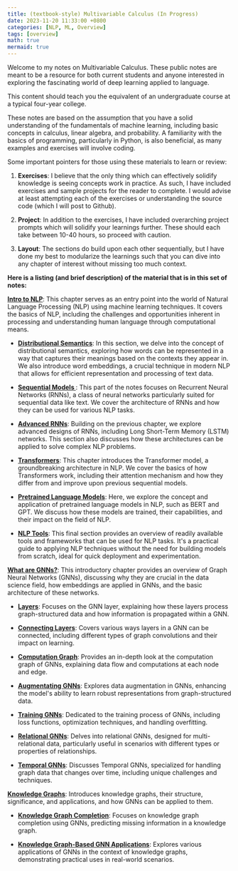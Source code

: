 ```yaml
---
title: (textbook-style) Multivariable Calculus (In Progress)
date: 2023-11-20 11:33:00 +0800
categories: [NLP, ML, Overview]
tags: [overview]
math: true
mermaid: true
---
```



Welcome to my notes on Multivariable Calculus. These public notes are meant to be a resource for both current students and anyone interested in exploring the fascinating world of deep learning applied to language.

This content should teach you the equivalent of an undergraduate course at a typical four-year college.

These notes are based on the assumption that you have a solid understanding of the fundamentals of machine learning, including basic concepts in calculus, linear algebra, and probability. A familiarity with the basics of programming, particularly in Python, is also beneficial, as many examples and exercises will involve coding.

Some important pointers for those using these materials to learn or review:

1. **Exercises**: I believe that the only thing which can effectively solidify knowledge is seeing concepts work in practice. As such, I have included exercises and sample projects for the reader to complete. I would advise at least attempting each of the exercises or understanding the source code (which I will post to Github).

2. **Project**: In addition to the exercises, I have included overarching project prompts which will solidify your learnings further. These should each take between 10-40 hours, so proceed with caution.

3. **Layout**: The sections do build upon each other sequentially, but I have done my best to modularize the learnings such that you can dive into any chapter of interest without missing too much context.



**Here is a listing (and brief description) of the material that is in this set of notes:**

 **[Intro to NLP](https://google.com)**: This chapter serves as an entry point into the world of Natural Language Processing (NLP) using machine learning techniques. It covers the basics of NLP, including the challenges and opportunities inherent in processing and understanding human language through computational means.

*  **[Distributional Semantics]()**: In this section, we delve into the concept of distributional semantics, exploring how words can be represented in a way that captures their meanings based on the contexts they appear in. We also introduce word embeddings, a crucial technique in modern NLP that allows for efficient representation and processing of text data.

* **[Sequential Models ]()**: This part of the notes focuses on Recurrent Neural Networks (RNNs), a class of neural networks particularly suited for sequential data like text. We cover the architecture of RNNs and how they can be used for various NLP tasks.

* **[Advanced RNNs]()**: Building on the previous chapter, we explore advanced designs of RNNs, including Long Short-Term Memory (LSTM) networks. This section also discusses how these architectures can be applied to solve complex NLP problems.

* **[Transformers]()**: This chapter introduces the Transformer model, a groundbreaking architecture in NLP. We cover the basics of how Transformers work, including their attention mechanism and how they differ from and improve upon previous sequential models.

* **[Pretrained Language Models]()**: Here, we explore the concept and application of pretrained language models in NLP, such as BERT and GPT. We discuss how these models are trained, their capabilities, and their impact on the field of NLP.

* **[NLP Tools]()**: This final section provides an overview of readily available tools and frameworks that can be used for NLP tasks. It's a practical guide to applying NLP techniques without the need for building models from scratch, ideal for quick deployment and experimentation.




 **[What are GNNs?]()**: This introductory chapter provides an overview of Graph Neural Networks (GNNs), discussing why they are crucial in the data science field, how embeddings are applied in GNNs, and the basic architecture of these networks.

* **[Layers]()**: Focuses on the GNN layer, explaining how these layers process graph-structured data and how information is propagated within a GNN.

* **[Connecting Layers]()**: Covers various ways layers in a GNN can be connected, including different types of graph convolutions and their impact on learning.

* **[Computation Graph]()**: Provides an in-depth look at the computation graph of GNNs, explaining data flow and computations at each node and edge.

* **[Augmentating GNNs]()**: Explores data augmentation in GNNs, enhancing the model's ability to learn robust representations from graph-structured data.

* **[Training GNNs]()**: Dedicated to the training process of GNNs, including loss functions, optimization techniques, and handling overfitting.

* **[Relational GNNs]()**: Delves into relational GNNs, designed for multi-relational data, particularly useful in scenarios with different types or properties of relationships.

* **[Temporal GNNs]()**: Discusses Temporal GNNs, specialized for handling graph data that changes over time, including unique challenges and techniques.


**[Knowledge Graphs]()**: Introduces knowledge graphs, their structure, significance, and applications, and how GNNs can be applied to them.

* **[Knowledge Graph Completion]()**: Focuses on knowledge graph completion using GNNs, predicting missing information in a knowledge graph.

* **[Knowledge Graph-Based GNN Applications]()**: Explores various applications of GNNs in the context of knowledge graphs, demonstrating practical uses in real-world scenarios.
